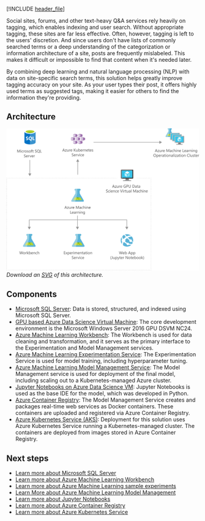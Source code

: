 


[!INCLUDE [header_file](../../../includes/sol-idea-header.md)]

Social sites, forums, and other text-heavy Q&A services rely heavily on tagging, which enables indexing and user search. Without appropriate tagging, these sites are far less effective. Often, however, tagging is left to the users' discretion. And since users don't have lists of commonly searched terms or a deep understanding of the categorization or information architecture of a site, posts are frequently mislabeled. This makes it difficult or impossible to find that content when it's needed later.

By combining deep learning and natural language processing (NLP) with data on site-specific search terms, this solution helps greatly improve tagging accuracy on your site. As your user types their post, it offers highly used terms as suggested tags, making it easier for others to find the information they're providing.

## Architecture

![Architecture Diagram](../media/information-discovery-with-deep-learning-and-nlp.png)
*Download an [SVG](../media/information-discovery-with-deep-learning-and-nlp.svg) of this architecture.*

## Components

* [Microsoft SQL Server](/sql/): Data is stored, structured, and indexed using Microsoft SQL Server.
* [GPU based Azure Data Science Virtual Machine](/azure/machine-learning/data-science-virtual-machine/): The core development environment is the Microsoft Windows Server 2016 GPU DSVM NC24.
* [Azure Machine Learning Workbench](/azure/machine-learning/): The Workbench is used for data cleaning and transformation, and it serves as the primary interface to the Experimentation and Model Management services.
* [Azure Machine Learning Experimentation Service](/azure/machine-learning/): The Experimentation Service is used for model training, including hyperparameter tuning.
* [Azure Machine Learning Model Management Service](/azure/machine-learning/): The Model Management service is used for deployment of the final model, including scaling out to a Kubernetes-managed Azure cluster.
* [Jupyter Notebooks on Azure Data Science VM](/azure/machine-learning/data-science-virtual-machine/reference-ubuntu-vm): Jupyter Notebooks is used as the base IDE for the model, which was developed in Python.
* [Azure Container Registry](/azure/container-registry/): The Model Management Service creates and packages real-time web services as Docker containers. These containers are uploaded and registered via Azure Container Registry.
* [Azure Kubernetes Service (AKS)](https://azure.microsoft.com/services/kubernetes-service): Deployment for this solution uses Azure Kubernetes Service running a Kubernetes-managed cluster. The containers are deployed from images stored in Azure Container Registry.

## Next steps

* [Learn more about Microsoft SQL Server](https://www.microsoft.com/sql-server/sql-server-2017)
* [Learn more about Azure Machine Learning Workbench](/azure/machine-learning/overview-what-happened-to-workbench)
* [Learn more about Azure Machine Learning sample experiments](/azure/machine-learning/classic/sample-experiments)
* [Learn More about Azure Machine Learning Model Management](/azure/machine-learning/concept-model-management-and-deployment)
* [Learn more about Jupyter Notebooks](https://jupyter.org)
* [Learn more about Azure Container Registry](https://azure.microsoft.com/services/container-registry)
* [Learn more about Azure Kubernetes Service](https://azure.microsoft.com/services/hdinsight)
